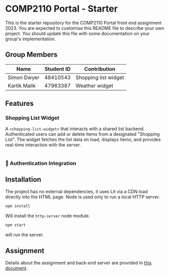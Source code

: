 # COMP2110 Portal - Starter

This is the starter repository for the COMP2110 Portal front end assignment 2023. You are
expected to customise this README file to describe your own project.  You should update this
file with some documentation on your group's implementation.

## Group Members 
| Name | Student ID | Contribution |
|----------|----------|----------|
|Simon Dwyer|48410543|Shopping list widget|
|Kartik Malik|47963387|Weather widget|

## Features
### Shopping List Widget
A `<shopping-list-widget>` that interacts with a shared list backend. Authenticated users can add or delete items from a designated "Shopping List". The widget fetches the list data on load, displays items, and provides real-time interaction with the server.
#

### 🔐 Authentication Integration

## Installation

The project has no external dependencies, it uses Lit via a CDN load directly into
the HTML page.   Node is used only to run a local HTTP server.

```bash
npm install
```

Will install the `http-server` node module.

```bash
npm start
```

will run the server.

## Assignment

Details about the assignment and back-end server are provided in [this document](Assignment.md).
